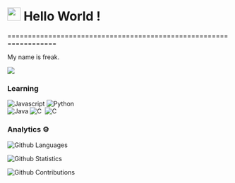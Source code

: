
<h1><img src="https://emojis.slackmojis.com/emojis/images/1531849430/4246/blob-sunglasses.gif?1531849430" width="30"/> Hello World ! </h1>
==================================================================


My name is freak. 

![](http://estruyf-github.azurewebsites.net/api/VisitorHit?user=unfreak&repo=unfreak&countColorcountColor)

### Learning 
![Javascript](https://img.shields.io/badge/-Javascript-05122A?style=flat&color=yellow)&nbsp;![Python](https://img.shields.io/badge/-Python-05122A?style=flat&color=blue)&nbsp;
<br>
![Java](https://img.shields.io/badge/-Java-05122A?style=flat&color=yellowgreen)&nbsp;![C](https://img.shields.io/badge/-C-05122A?style=flat&color=black)&nbsp;
![C](https://img.shields.io/badge/-C++-05122A?style=flat&color=black)&nbsp;
### Analytics :gear:

![Github Languages](https://github-readme-stats.vercel.app/api/top-langs/?username=Rezve&layout=compact&count_private=true)

![Github Statistics](https://github-readme-stats.vercel.app/api/?username=unfreak&count_private=true&show_icons=true)

![Github Contributions](https://github-readme-streak-stats.herokuapp.com/?user=unfreak&hide_border=true)
